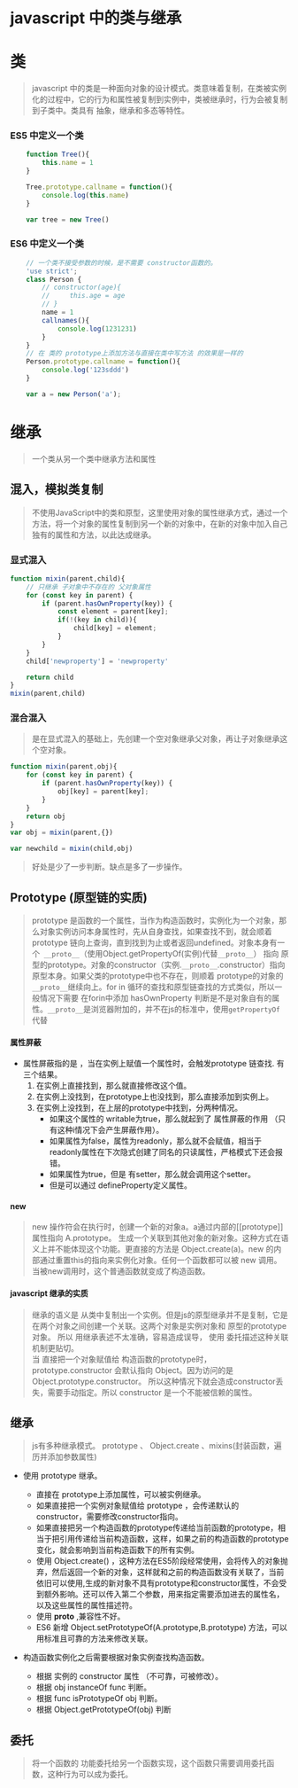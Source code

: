# javascript 中的类与继承
# 类
> javascript 中的类是一种面向对象的设计模式。类意味着复制，在类被实例化的过程中，它的行为和属性被复制到实例中，类被继承时，行为会被复制到子类中。类具有 抽象，继承和多态等特性。
### ES5 中定义一个类
```js
    function Tree(){
        this.name = 1
    }

    Tree.prototype.callname = function(){
        console.log(this.name)
    }

    var tree = new Tree()
```

### ES6 中定义一个类

```js
    // 一个类不接受参数的时候，是不需要 constructor函数的。
    'use strict';
    class Person {
        // constructor(age){
        //     this.age = age
        // }
        name = 1
        callnames(){
            console.log(1231231)
        }
    }
    // 在 类的 prototype上添加方法与直接在类中写方法 的效果是一样的
    Person.prototype.callname = function(){
        console.log('123sddd')
    }

    var a = new Person('a');
```
# 继承 
> 一个类从另一个类中继承方法和属性

## 混入，模拟类复制

> 不使用JavaScript中的类和原型，这里使用对象的属性继承方式，通过一个方法，将一个对象的属性复制到另一个新的对象中，在新的对象中加入自己独有的属性和方法，以此达成继承。

### 显式混入
```js
function mixin(parent,child){
    // 只继承 子对象中不存在的 父对象属性
    for (const key in parent) {
        if (parent.hasOwnProperty(key)) {
            const element = parent[key];
            if(!(key in child)){
                child[key] = element;
            }
        }
    }
    child['newproperty'] = 'newproperty'

    return child
}
mixin(parent,child)
```

### 混合混入
> 是在显式混入的基础上，先创建一个空对象继承父对象，再让子对象继承这个空对象。
```js
function mixin(parent,obj){
    for (const key in parent) {
        if (parent.hasOwnProperty(key)) {
            obj[key] = parent[key];
        }
    }
    return obj
}
var obj = mixin(parent,{})

var newchild = mixin(child,obj)
```
> 好处是少了一步判断。缺点是多了一步操作。

## Prototype (原型链的实质)
> prototype 是函数的一个属性，当作为构造函数时，实例化为一个对象，那么对象实例访问本身属性时，先从自身查找，如果查找不到，就会顺着prototype 链向上查询，直到找到为止或者返回undefined。对象本身有一个` __proto__`（使用Object.getPropertyOf(实例)代替`__proto__`） 指向 原型的prototype。对象的constructor（实例.`__proto__`.constructor）指向原型本身。如果父类的prototype中也不存在，则顺着 prototype的对象的`__proto__`继续向上。for in 循环的查找和原型链查找的方式类似，所以一般情况下需要 在forin中添加 hasOwnProperty 判断是不是对象自有的属性。`__proto__`是浏览器附加的，并不在js的标准中，使用`getPropertyOf` 代替

#### 属性屏蔽
   
+ 属性屏蔽指的是 ，当在实例上赋值一个属性时，会触发prototype 链查找. 有三个结果。
    1. 在实例上直接找到，那么就直接修改这个值。
    2. 在实例上没找到，在prototype上也没找到，那么直接添加到实例上。
    3. 在实例上没找到，在上层的prototype中找到，分两种情况。
        - 如果这个属性的 writable为true，那么就起到了 属性屏蔽的作用 （只有这种i情况下会产生屏蔽作用）。
        - 如果属性为false，属性为readonly，那么就不会赋值，相当于readonly属性在下次隐式创建了同名的只读属性，严格模式下还会报错。
        - 如果属性为true，但是 有setter，那么就会调用这个setter。
        - 但是可以通过 defineProperty定义属性。
        
#### new 
> new 操作符会在执行时，创建一个新的对象a。a通过内部的[[prototype]] 属性指向 A.prototype。 生成一个关联到其他对象的新对象。这种方式在语义上并不能体现这个功能。更直接的方法是  Object.create(a)。new 的内部通过重置this的指向来实例化对象。任何一个函数都可以被 new 调用。当被new调用时，这个普通函数就变成了构造函数。

#### javascript 继承的实质
> 继承的语义是 从类中复制出一个实例。但是js的原型继承并不是复制，它是在两个对象之间创建一个关联。这两个对象是实例对象和 原型的prototype对象。 所以 用继承表述不太准确，容易造成误导， 使用 委托描述这种关联机制更贴切。  
> 当 直接把一个对象赋值给 构造函数的prototype时， prototype.constructor 会默认指向 Object。因为访问的是 Object.prototype.constructor。 所以这种情况下就会造成constructor丢失，需要手动指定。所以 constructor 是一个不能被信赖的属性。
    
## 继承

> js有多种继承模式。 prototype 、 Object.create 、mixins(封装函数，遍历并添加参数属性)
+ 使用 prototype 继承。
    - 直接在 prototype上添加属性，可以被实例继承。
    - 如果直接把一个实例对象赋值给 prototype ，会传递默认的constructor，需要修改constructor指向。
    - 如果直接把另一个构造函数的prototype传递给当前函数的prototype，相当于把引用传递给当前构造函数，这样，如果之前的构造函数的prototype变化，就会影响到当前构造函数下的所有实例。
    - 使用 Object.create() ，这种方法在ES5阶段经常使用，会将传入的对象抛弃，然后返回一个新的对象，这样就和之前的构造函数没有关联了，当前依旧可以使用,生成的新对象不具有prototype和constructor属性，不会受到额外影响。还可以传入第二个参数，用来指定需要添加进去的属性名，以及这些属性的属性描述符。
    - 使用 __proto__ ,兼容性不好。
    - ES6 新增 Object.setPrototypeOf(A.prototype,B.prototype) 方法，可以用标准且可靠的方法来修改关联。
    
+ 构造函数实例化之后需要根据对象实例查找构造函数。
    - 根据 实例的 constructor 属性 （不可靠，可被修改）。
    - 根据 obj instanceOf func 判断。
    - 根据 func isPrototypeOf obj 判断。
    - 根据 Object.getPrototypeOf(obj) 判断
    
## 委托
> 将一个函数的 功能委托给另一个函数实现，这个函数只需要调用委托函数，这种行为可以成为委托。

